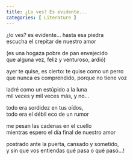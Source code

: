 ```yaml
---
title: ¿Lo ves? Es evidente...
categories: [ Literature ]
---
```


¿lo ves? es evidente... hasta esa piedra<br>
escucha el crepitar de nuestro amor<br>

(es una hogaza pobre de pan envejecido<br>
que alguna vez, feliz y venturoso, ardió)<br>

ayer te quise, es cierto: te quise como un perro<br>
que nunca es comprendido, porque no tiene voz<br>

ladré como un estúpido a la luna<br>
mil veces y mil veces más, y no… <br>

todo era sordidez en tus oídos, <br>
todo era el débil eco de un rumor<br>

me pesan las cadenas en el cuello<br>
mientras espero el día final de nuestro amor<br>

postrado ante la puerta, cansado y sometido,<br>
y sin que vos entiendas qué pasa o qué pasó…!
